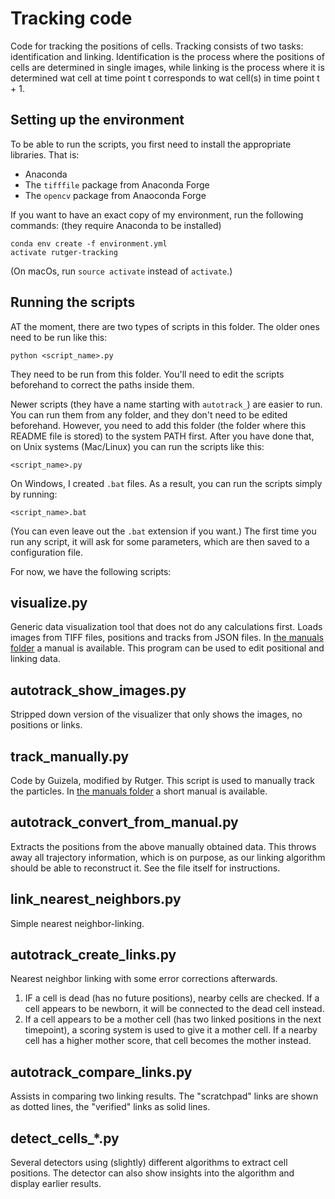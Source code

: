 Tracking code
=============

Code for tracking the positions of cells. Tracking consists of two tasks: identification and linking. Identification
is the process where the positions of cells are determined in single images, while linking is the process where it is
determined wat cell at time point t corresponds to wat cell(s) in time point t + 1.


Setting up the environment
--------------------------
To be able to run the scripts, you first need to install the appropriate libraries. That is:

* Anaconda
* The `tifffile` package from Anaconda Forge
* The `opencv` package from Anaoconda Forge 

If you want to have an exact copy of my environment, run the following commands: (they require
Anaconda to be installed)

    conda env create -f environment.yml
    activate rutger-tracking

(On macOs, run `source activate` instead of `activate`.)


Running the scripts
-------------------

AT the moment, there are two types of scripts in this folder. The older ones need to be run like this:

    python <script_name>.py

They need to be run from this folder. You'll need to edit the scripts beforehand to correct the paths
inside them.

Newer scripts (they have a name starting with `autotrack_`) are easier to run. You can run them from any
folder, and they don't need to be edited beforehand. However, you need to add this folder (the folder where
this README file is stored) to the system PATH first. After you have done that, on Unix systems (Mac/Linux)
you can run the scripts like this:

    <script_name>.py

On Windows, I created `.bat` files. As a result, you can run the scripts simply by running:

    <script_name>.bat

(You can even leave out the `.bat` extension if you want.) The first time you run any script, it will ask
for some parameters, which are then saved to a configuration file.
   
For now, we have the following scripts:


visualize.py
------------
Generic data visualization tool that does not do any calculations first. Loads images from TIFF files, positions and
tracks from JSON files. In [the manuals folder](manuals/VISUALIZER.md) a manual is available. This program can be used
to edit positional and linking data.


autotrack_show_images.py
------------------------
Stripped down version of the visualizer that only shows the images, no positions or links.


track_manually.py
-----------------
Code by Guizela, modified by Rutger. This script is used to manually track the particles. In
[the manuals folder](manuals/TRACK_MANUALLY.md) a short manual is available.


autotrack_convert_from_manual.py
--------------------------------
Extracts the positions from the above manually obtained data. This throws away all trajectory information, which is on
purpose, as our linking algorithm should be able to reconstruct it. See the file itself for instructions.


link_nearest_neighbors.py
-------------------------
Simple nearest neighbor-linking.


autotrack_create_links.py
-------------------------
Nearest neighbor linking with some error corrections afterwards.

1. IF a cell is dead (has no future positions), nearby cells are checked. If a cell appears to be newborn, it will
   be connected to the dead cell instead.
2. If a cell appears to be a mother cell (has two linked positions in the next timepoint), a scoring system is used to
   give it a mother cell. If a nearby cell has a higher mother score, that cell becomes the mother instead.


autotrack_compare_links.py
--------------------------
Assists in comparing two linking results. The "scratchpad" links are shown as dotted lines, the "verified" links as
solid lines.


detect_cells_*.py
-----------------
Several detectors using (slightly) different algorithms to extract cell positions. The detector can also show insights
into the algorithm and display earlier results.
